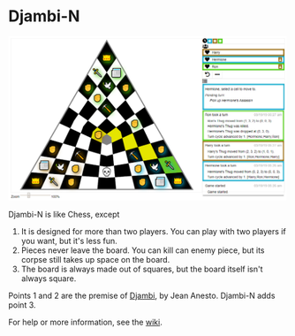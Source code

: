 # Djambi-N
<img src="screenshot.png">

Djambi-N is like Chess, except

1. It is designed for more than two players. You can play with two players if you want, but it's less fun.
2. Pieces never leave the board. You can kill can enemy piece, but its corpse still takes up space on the board.
3. The board is always made out of squares, but the board itself isn't always square.

Points 1 and 2 are the premise of [Djambi][1], by Jean Anesto. Djambi-N adds point 3.

For help or more information, see the [wiki][2].

[1]: https://en.wikipedia.org/wiki/Djambi
[2]: https://github.com/GamesFaix/Djambi3/wiki